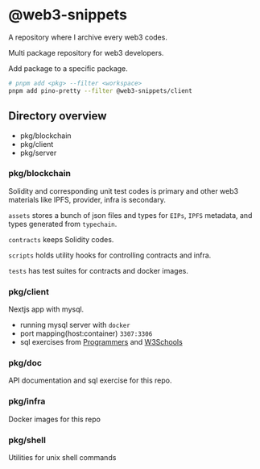 # @web3-snippets

A repository where I archive every web3 codes.

Multi package repository for web3 developers.

Add package to a specific package.

```sh
# pnpm add <pkg> --filter <workspace>
pnpm add pino-pretty --filter @web3-snippets/client
```

## Directory overview

- pkg/blockchain
- pkg/client
- pkg/server

### pkg/blockchain

Solidity and corresponding unit test codes is primary and other web3 materials like IPFS, provider, infra is secondary.

`assets` stores a bunch of json files and types for `EIPs`, `IPFS` metadata, and types generated from `typechain`.

`contracts` keeps Solidity codes.

`scripts` holds utility hooks for controlling contracts and infra.

`tests` has test suites for contracts and docker images.

### pkg/client

Nextjs app with mysql.

- running mysql server with `docker`
- port mapping(host:container) `3307:3306`
- sql exercises from [Programmers](https://school.programmers.co.kr/learn/challenges?tab=sql_practice_kit) and  [W3Schools](https://www.w3schools.com/sql/exercise.asp?filename=exercise_functions1)


### pkg/doc

API documentation and sql exercise for this repo.

### pkg/infra

Docker images for this repo

### pkg/shell

Utilities for unix shell commands